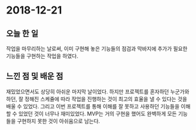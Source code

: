 # 2018-12-21

## 오늘 한 일

작업을 마무리하는 날로써, 이미 구현해 놓은 기능들의 점검과 막바지에 추가가 필요한 기능들을 구현하는 작업을 하였다.

## 느낀 점 및 배운 점

재밌었으면서도 상당히 아쉬운 마지막 날이었다. 하지만 프로젝트를 혼자하던 누군가와 하던, 잘 정해진 스케쥴에 따라 작업을 진행하는 것이 최고의 효율을 낼 수 있다는 것을 배울 수 있었다. 그리고 이번 프로젝트를 통해 이해를 잘 못하고 사용하던 기능들을 이해할 수 있었던 것이 너무나 재미있었다. MVP는 거의 구현을 했어도 완벽하게 모든 기능들을 구현하지 못한 것이 아쉬움으로 남는다. 